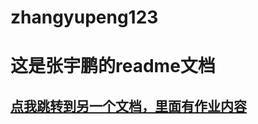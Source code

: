# zhangyupeng123
# 这是张宇鹏的readme文档  

## [点我跳转到另一个文档，里面有作业内容](https://github.com/David-Ttao/zhangyupeng/edit/main/pro_english.md)
